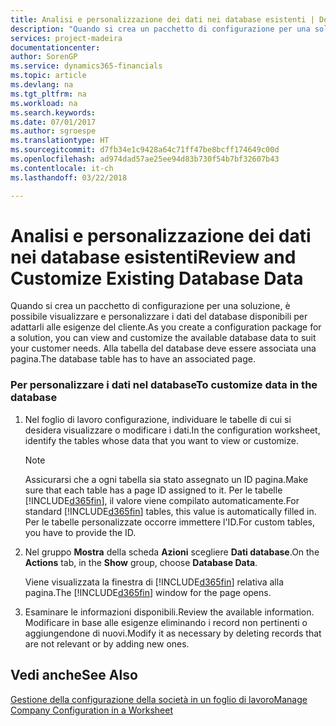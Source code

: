 ```yaml
---
title: Analisi e personalizzazione dei dati nei database esistenti | Documenti Microsoft
description: "Quando si crea un pacchetto di configurazione per una soluzione, è possibile visualizzare e personalizzare i dati del database disponibili per adattarli alle esigenze del cliente. Alla tabella del database deve essere associata una pagina."
services: project-madeira
documentationcenter: 
author: SorenGP
ms.service: dynamics365-financials
ms.topic: article
ms.devlang: na
ms.tgt_pltfrm: na
ms.workload: na
ms.search.keywords: 
ms.date: 07/01/2017
ms.author: sgroespe
ms.translationtype: HT
ms.sourcegitcommit: d7fb34e1c9428a64c71ff47be8bcff174649c00d
ms.openlocfilehash: ad974dad57ae25ee94d83b730f54b7bf32607b43
ms.contentlocale: it-ch
ms.lasthandoff: 03/22/2018

---
```

# <a name="review-and-customize-existing-database-data"></a><span data-ttu-id="923ef-104">Analisi e personalizzazione dei dati nei database esistenti</span><span class="sxs-lookup"><span data-stu-id="923ef-104">Review and Customize Existing Database Data</span></span>
<span data-ttu-id="923ef-105">Quando si crea un pacchetto di configurazione per una soluzione, è possibile visualizzare e personalizzare i dati del database disponibili per adattarli alle esigenze del cliente.</span><span class="sxs-lookup"><span data-stu-id="923ef-105">As you create a configuration package for a solution, you can view and customize the available database data to suit your customer needs.</span></span> <span data-ttu-id="923ef-106">Alla tabella del database deve essere associata una pagina.</span><span class="sxs-lookup"><span data-stu-id="923ef-106">The database table has to have an associated page.</span></span>  

### <a name="to-customize-data-in-the-database"></a><span data-ttu-id="923ef-107">Per personalizzare i dati nel database</span><span class="sxs-lookup"><span data-stu-id="923ef-107">To customize data in the database</span></span>  

1.  <span data-ttu-id="923ef-108">Nel foglio di lavoro configurazione, individuare le tabelle di cui si desidera visualizzare o modificare i dati.</span><span class="sxs-lookup"><span data-stu-id="923ef-108">In the configuration worksheet, identify the tables whose data that you want to view or customize.</span></span>  

    > [!NOTE]  
    >  <span data-ttu-id="923ef-109">Assicurarsi che a ogni tabella sia stato assegnato un ID pagina.</span><span class="sxs-lookup"><span data-stu-id="923ef-109">Make sure that each table has a page ID assigned to it.</span></span> <span data-ttu-id="923ef-110">Per le tabelle [!INCLUDE[d365fin](includes/d365fin_md.md)], il valore viene compilato automaticamente.</span><span class="sxs-lookup"><span data-stu-id="923ef-110">For standard [!INCLUDE[d365fin](includes/d365fin_md.md)] tables, this value is automatically filled in.</span></span> <span data-ttu-id="923ef-111">Per le tabelle personalizzate occorre immettere l'ID.</span><span class="sxs-lookup"><span data-stu-id="923ef-111">For custom tables, you have to provide the ID.</span></span>  

2.  <span data-ttu-id="923ef-112">Nel gruppo **Mostra** della scheda **Azioni** scegliere **Dati database**.</span><span class="sxs-lookup"><span data-stu-id="923ef-112">On the **Actions** tab, in the **Show** group, choose **Database Data**.</span></span>  

     <span data-ttu-id="923ef-113">Viene visualizzata la finestra di [!INCLUDE[d365fin](includes/d365fin_md.md)] relativa alla pagina.</span><span class="sxs-lookup"><span data-stu-id="923ef-113">The [!INCLUDE[d365fin](includes/d365fin_md.md)] window for the page opens.</span></span>  

3.  <span data-ttu-id="923ef-114">Esaminare le informazioni disponibili.</span><span class="sxs-lookup"><span data-stu-id="923ef-114">Review the available information.</span></span> <span data-ttu-id="923ef-115">Modificare in base alle esigenze eliminando i record non pertinenti o aggiungendone di nuovi.</span><span class="sxs-lookup"><span data-stu-id="923ef-115">Modify it as necessary by deleting records that are not relevant or by adding new ones.</span></span>  

## <a name="see-also"></a><span data-ttu-id="923ef-116">Vedi anche</span><span class="sxs-lookup"><span data-stu-id="923ef-116">See Also</span></span>  
 [<span data-ttu-id="923ef-117">Gestione della configurazione della società in un foglio di lavoro</span><span class="sxs-lookup"><span data-stu-id="923ef-117">Manage Company Configuration in a Worksheet</span></span>](admin-how-to-manage-company-configuration-in-a-worksheet.md)

